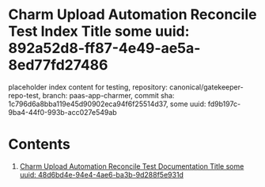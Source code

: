 # Charm Upload Automation Reconcile Test Index Title some uuid: 892a52d8-ff87-4e49-ae5a-8ed77fd27486
 placeholder index content for testing,  repository: canonical/gatekeeper-repo-test,  branch: paas-app-charmer,  commit sha: 1c796d6a8bba119e45d90902eca94f6f25514d37,  some uuid: fd9b197c-9ba4-44f0-993b-acc027e549ab

# Contents

1. [Charm Upload Automation Reconcile Test Documentation Title some uuid: 48d6bd4e-94e4-4ae6-ba3b-9d288f5e931d](doc.md)